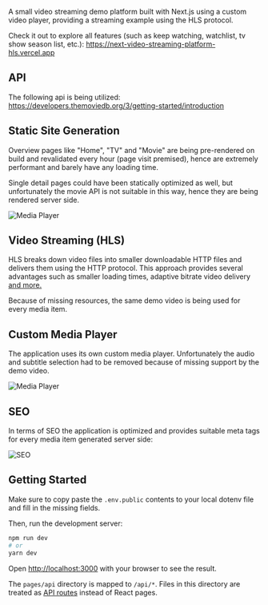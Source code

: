 A small video streaming demo platform built with Next.js using a custom video player, providing a streaming example using the HLS protocol.

Check it out to explore all features (such as keep watching, watchlist, tv show season list, etc.): https://next-video-streaming-platform-hls.vercel.app

## API
The following api is being utilized: https://developers.themoviedb.org/3/getting-started/introduction

## Static Site Generation
Overview pages like "Home", "TV" and "Movie" are being pre-rendered on build and revalidated every hour (page visit premised), hence are extremely performant and barely have any loading time. 

Single detail pages could have been statically optimized as well, but unfortunately the movie API is not suitable in this way, hence they are being rendered server side. 

![Media Player](https://github.com/timfuhrmann/next-video-streaming-platform-hls/blob/develop/public/readme-preview.png)

## Video Streaming (HLS)
HLS breaks down video files into smaller downloadable HTTP files and delivers them using the HTTP protocol. This approach provides several advantages such as smaller loading times, adaptive bitrate video delivery [and more.](https://developer.apple.com/documentation/http_live_streaming)

Because of missing resources, the same demo video is being used for every media item.

## Custom Media Player
The application uses its own custom media player. Unfortunately the audio and subtitle selection had to be removed because of missing support
by the demo video.

![Media Player](https://github.com/timfuhrmann/next-video-streaming-platform-hls/blob/develop/public/media-player.png)

## SEO
In terms of SEO the application is optimized and provides suitable meta tags for every media item generated server side:

![SEO](https://github.com/timfuhrmann/next-video-streaming-platform-hls/blob/develop/public/readme-seo.png)

## Getting Started

Make sure to copy paste the `.env.public` contents to your local dotenv file and fill in the missing fields.

Then, run the development server:

```bash
npm run dev
# or
yarn dev
```

Open [http://localhost:3000](http://localhost:3000) with your browser to see the result.

The `pages/api` directory is mapped to `/api/*`. Files in this directory are treated as [API routes](https://nextjs.org/docs/api-routes/introduction) instead of React pages.
